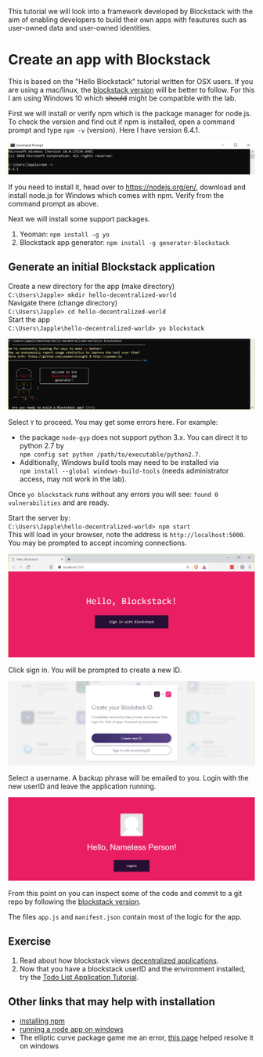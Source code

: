 This tutorial we will look into a framework developed by Blockstack with the aim of enabling developers to build their own apps with feautures such as user-owned data and user-owned identities.

# Create an app with Blockstack
This is based on the "Hello Blockstack" tutorial written for OSX users. If you are using a mac/linux, the [blockstack version](https://docs.blockstack.org/browser/hello-blockstack.html) will be better to follow. For this I am using Windows 10 which ~~should~~ might be compatible with the lab.

First we will install or verify npm which is the package manager for node.js. To check the version and find out if npm is installed, open a command prompt and type `npm -v` (version). Here I have version 6.4.1.

![windows commmand prompt](/images/blockstack/npm-v.PNG)

If you need to install it, head over to https://nodejs.org/en/, download and install node.js for Windows which comes with npm. Verify from the command prompt as above.

Next we will install some support packages.
1. Yeoman: `npm install -g yo`
2. Blockstack app generator: `npm install -g generator-blockstack`

## Generate an initial Blockstack application
Create a new directory for the app (make directory)\
`C:\Users\Japple> mkdir hello-decentralized-world`\
Navigate there (change directory)\
`C:\Users\Japple> cd hello-decentralized-world`\
Start the app\
`C:\Users\Japple\hello-decentralized-world> yo blockstack`

![blockstack generator](/images/blockstack/yoblockstack.PNG)

Select `Y` to proceed. You may get some errors here. For example:
- the package `node-gyp` does not support python 3.x. You can direct it to python 2.7 by\
`npm config set python /path/to/executable/python2.7`. 
- Additionally, Windows build tools may need to be installed via\
`npm install --global windows-build-tools` (needs administrator access, may not work in the lab).

Once `yo blockstack` runs without any errors you will see: `found 0 vulnerabilities` and are ready.

Start the server by:\
`C:\Users\Japple\hello-decentralized-world> npm start`\
This will load in your browser, note the address is `http://localhost:5000`. You may be prompted to accept incoming connections.

![hello blockstack!](/images/blockstack/helloBlockstack.PNG)

Click sign in. You will be prompted to create a new ID. 

![createID](/images/blockstack/newID.PNG)

Select a username. A backup phrase will be emailed to you. Login with the new userID and leave the application running.

![nameless Person](/images/blockstack/nameless.PNG)

From this point on you can inspect some of the code and commit to a git repo by following the [blockstack version](https://docs.blockstack.org/browser/hello-blockstack.html#understand-the-generated-application-code).

The files `app.js` and `manifest.json` contain most of the logic for the app.

## Exercise
1. Read about how blockstack views [decentralized applications](https://docs.blockstack.org/develop/dapp_principles.html).
2. Now that you have a blockstack userID and the environment installed, try the [Todo List Application Tutorial](https://docs.blockstack.org/browser/todo-list.html).

## Other links that may help with installation
- [installing npm](https://www.npmjs.com/get-npm)
- [running a node app on windows](http://blog.gvm-it.eu/post/20404719601/getting-started-with-nodejs-on-windows)
- The elliptic curve package game me an error, [this page](https://github.com/cryptocoinjs/secp256k1-node#installation) helped resolve it on windows
